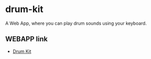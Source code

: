 # drum-kit
A Web App, where you can play drum sounds using your keyboard.

## WEBAPP link
- [Drum Kit](https://drum-kit-plays.web.app/)
